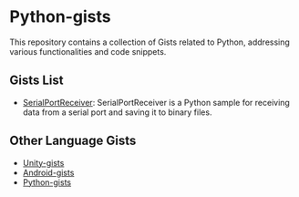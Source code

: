 # Python-gists
This repository contains a collection of Gists related to Python, addressing various functionalities and code snippets.

## Gists List
- [SerialPortReceiver](https://gist.github.com/t-34400/c8f9104c2c33ac7b27c973098b170d55): SerialPortReceiver is a Python sample for receiving data from a serial port and saving it to binary files.

## Other Language Gists
- [Unity-gists](https://github.com/t-34400/Unity-gists)
- [Android-gists](https://github.com/t-34400/Android-gists)
- [Python-gists](https://github.com/t-34400/Python-gists)
